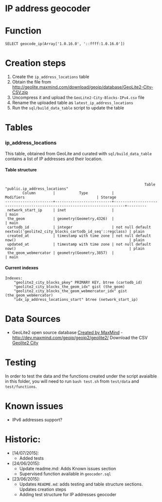 IP address geocoder
===============

# Function

````
SELECT geocode_ip(Array['1.0.16.0', '::ffff:1.0.16.0'])
`````

# Creation steps
1. Create the `ip_address_locations` table
2. Obtain the file from http://geolite.maxmind.com/download/geoip/database/GeoLite2-City-CSV.zip
3. Uncompress it and upload the `GeoLite2-City-Blocks-IPv4.csv` file
4. Rename the uploaded table as `latest_ip_address_locations`
5. Run the `sql/build_data_table` script to update the table

# Tables

### ip_address_locations
This table, obtained from GeoLite and curated with `sql/build_data_table` contains a list of IP addresses and their location.

#### Table structure

````

                                                                Table "public.ip_address_locations"
        Column        |           Type           |                                 Modifiers                                 | Storage 
----------------------+--------------------------+---------------------------------------------------------------------------+---------
 network_start_ip     | inet                     |                                                                           | main    
 the_geom             | geometry(Geometry,4326)  |                                                                           | main    
 cartodb_id           | integer                  | not null default nextval('geolite2_city_blocks_cartodb_id_seq'::regclass) | plain   
 created_at           | timestamp with time zone | not null default now()                                                    | plain  
 updated_at           | timestamp with time zone | not null default now()                                                    | plain   
 the_geom_webmercator | geometry(Geometry,3857)  |                                                                           | main   
````

#### Current indexes

````
Indexes:
    "geolite2_city_blocks_pkey" PRIMARY KEY, btree (cartodb_id)
    "geolite2_city_blocks_the_geom_idx" gist (the_geom)
    "geolite2_city_blocks_the_geom_webmercator_idx" gist (the_geom_webmercator)
    "idx_ip_address_locations_start" btree (network_start_ip)
````

# Data Sources

* GeoLite2 open source database [Created by MaxMind](http://www.maxmind.com) - 
http://dev.maxmind.com/geoip/geoip2/geolite2/ 
    Download the CSV [Geolite2 City](http://geolite.maxmind.com/download/geoip/database/GeoLite2-City-CSV.zip)

# Testing
In order to test the data and the functions created under the script avaialble in this folder, you will need to run `bash test.sh` from `test/data` and `test/functions`.

# Known issues
* IPv6 addresses support? 

# Historic:
* [14/07/2015]:
  * Added tests 
* [24/06/2015]: 
  * Update readme.md: Adds Known issues section
  * Supervised function available in `geocoder.sql`
* [23/06/2015]: 
  * Updates `README.md`: adds testing and table structure sections. Updates creation steps
  * Adding test structure for IP addresses geocoder


